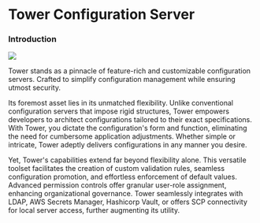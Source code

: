 # Tower Configuration Server

### Introduction

![](.gitbook/assets/tower\_github.png)

Tower stands as a pinnacle of feature-rich and customizable configuration servers. Crafted to simplify configuration management while ensuring utmost security.

Its foremost asset lies in its unmatched flexibility. Unlike conventional configuration servers that impose rigid structures, Tower empowers developers to architect configurations tailored to their exact specifications. With Tower, you dictate the configuration's form and function, eliminating the need for cumbersome application adjustments. Whether simple or intricate, Tower adeptly delivers configurations in any manner you desire.

Yet, Tower's capabilities extend far beyond flexibility alone. This versatile toolset facilitates the creation of custom validation rules, seamless configuration promotion, and effortless enforcement of default values. Advanced permission controls offer granular user-role assignment, enhancing organizational governance. Tower seamlessly integrates with LDAP, AWS Secrets Manager, Hashicorp Vault, or offers SCP connectivity for local server access, further augmenting its utility.
